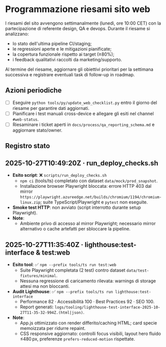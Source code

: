 # Programmazione riesami sito web

I riesami del sito avvengono settimanalmente (lunedì, ore 10:00 CET) con la
partecipazione di referente design, QA e devops. Durante il riesame si
analizzano:

- lo stato dell'ultima pipeline CI/staging;
- le regressioni aperte e le mitigazioni pianificate;
- la copertura funzionale rispetto ai target (≥80%);
- i feedback qualitativi raccolti da marketing/supporto.

Al termine del riesame, aggiornare gli obiettivi prioritari per la settimana
successiva e registrare eventuali task di follow-up in roadmap.

## Azioni periodiche

- [ ] Eseguire `python tools/py/update_web_checklist.py` entro il giorno del
      riesame per garantire dati aggiornati.
- [ ] Pianificare i test manuali cross-device e allegare gli esiti nel channel
      `#web-status`.
- [ ] Riesaminare i ticket aperti in `docs/process/qa_reporting_schema.md` e
      aggiornare stato/owner.

## Registro stato

<!-- web_log:start -->
## 2025-10-27T10:49:20Z · run_deploy_checks.sh
- **Esito script**: ❌ `scripts/run_deploy_checks.sh`
  - `npm ci` (tools/ts) completato con dataset `data/mock/prod_snapshot`.
  - Installazione browser Playwright bloccata: errore HTTP 403 dal mirror `https://playwright.azureedge.net/builds/chromium/1194/chromium-linux.zip`; suite TypeScript/Playwright e `pytest` non eseguite.
- **Smoke test HTTP**: non avviato (script interrotto durante setup Playwright).
- **Note**:
  - Ambiente privo di accesso al mirror Playwright; necessario mirror alternativo o cache artefatti per sbloccare la pipeline.
## 2025-10-27T11:35:40Z · lighthouse:test-interface & test:web
- **Esito tool**: ✅ `npm --prefix tools/ts run test:web`
  - Suite Playwright completata (2 test) contro dataset `data/test-fixtures/minimal`.
  - Nessuna regressione di caricamento rilevata: warnings di storage attesi ma non bloccanti.
- **Audit Lighthouse**: ✅ `npm --prefix tools/ts run lighthouse:test-interface`
  - Performance 82 · Accessibilità 100 · Best Practices 92 · SEO 100.
  - Report generati: `logs/tooling/lighthouse-test-interface-2025-10-27T11-35-32-994Z.(html|json)`.
- **Note**:
  - App.js ottimizzato con render differito/caching HTML; card specie memoizzata per ridurre repaint.
  - CSS responsive aggiornato: controlli focus visibili, layout hero fluido ≤480 px, preferenze `prefers-reduced-motion` rispettate.
<!-- web_log:end -->
